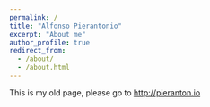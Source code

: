 ```yaml
---
permalink: /
title: "Alfonso Pierantonio"
excerpt: "About me"
author_profile: true
redirect_from: 
  - /about/
  - /about.html
---
```

This is my old page, please go to http://pieranton.io
